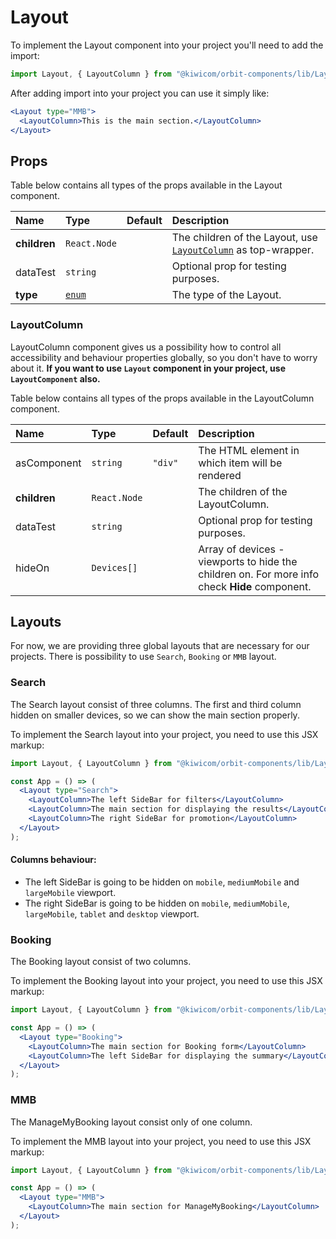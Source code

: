 # Layout

To implement the Layout component into your project you'll need to add the import:

```jsx
import Layout, { LayoutColumn } from "@kiwicom/orbit-components/lib/Layout";
```

After adding import into your project you can use it simply like:

```jsx
<Layout type="MMB">
  <LayoutColumn>This is the main section.</LayoutColumn>
</Layout>
```

## Props

Table below contains all types of the props available in the Layout component.

| Name         | Type               | Default | Description                                                                     |
| :----------- | :----------------- | :------ | :------------------------------------------------------------------------------ |
| **children** | `React.Node`       |         | The children of the Layout, use [`LayoutColumn`](#layoutcolumn) as top-wrapper. |
| dataTest     | `string`           |         | Optional prop for testing purposes.                                             |
| **type**     | [`enum`](#layouts) |         | The type of the Layout.                                                         |

### LayoutColumn

LayoutColumn component gives us a possibility how to control all accessibility and behaviour properties globally, so you don't have to worry about it.
**If you want to use `Layout` component in your project, use `LayoutComponent` also.**

Table below contains all types of the props available in the LayoutColumn component.

| Name         | Type         | Default | Description                                                                                   |
| :----------- | :----------- | :------ | :-------------------------------------------------------------------------------------------- |
| asComponent  | `string`     | `"div"` | The HTML element in which item will be rendered                                               |
| **children** | `React.Node` |         | The children of the LayoutColumn.                                                             |
| dataTest     | `string`     |         | Optional prop for testing purposes.                                                           |
| hideOn       | `Devices[]`  |         | Array of devices - viewports to hide the children on. For more info check **Hide** component. |

## Layouts

For now, we are providing three global layouts that are necessary for our projects.
There is possibility to use `Search`, `Booking` or `MMB` layout.

### Search

The Search layout consist of three columns. The first and third column hidden on smaller devices, so we can show the main section properly.

To implement the Search layout into your project, you need to use this JSX markup:

```jsx
import Layout, { LayoutColumn } from "@kiwicom/orbit-components/lib/Layout";

const App = () => (
  <Layout type="Search">
    <LayoutColumn>The left SideBar for filters</LayoutColumn>
    <LayoutColumn>The main section for displaying the results</LayoutColumn>
    <LayoutColumn>The right SideBar for promotion</LayoutColumn>
  </Layout>
);
```

#### Columns behaviour:

- The left SideBar is going to be hidden on `mobile`, `mediumMobile` and `largeMobile` viewport.
- The right SideBar is going to be hidden on `mobile`, `mediumMobile`, `largeMobile`, `tablet` and `desktop` viewport.

### Booking

The Booking layout consist of two columns.

To implement the Booking layout into your project, you need to use this JSX markup:

```jsx
import Layout, { LayoutColumn } from "@kiwicom/orbit-components/lib/Layout";

const App = () => (
  <Layout type="Booking">
    <LayoutColumn>The main section for Booking form</LayoutColumn>
    <LayoutColumn>The left SideBar for displaying the summary</LayoutColumn>
  </Layout>
);
```

### MMB

The ManageMyBooking layout consist only of one column.

To implement the MMB layout into your project, you need to use this JSX markup:

```jsx
import Layout, { LayoutColumn } from "@kiwicom/orbit-components/lib/Layout";

const App = () => (
  <Layout type="MMB">
    <LayoutColumn>The main section for ManageMyBooking</LayoutColumn>
  </Layout>
);
```
